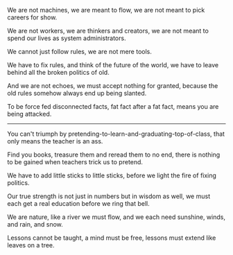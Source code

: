 We are not machines, we are meant to flow,
we are not meant to pick careers for show.

We are not workers, we are thinkers and creators,
we are not meant to spend our lives as system administrators.

We cannot just follow rules,
we are not mere tools.

We have to fix rules, and think of the future of the world,
we have to leave behind all the broken politics of old.

And we are not echoes, we must accept nothing for granted,
because the old rules somehow always end up being slanted.

To be force fed disconnected facts, fat fact after a fat fact,
means you are being attacked.

---

You can't triumph by pretending-to-learn-and-graduating-top-of-class,
that only means the teacher is an ass.

Find you books, treasure them and reread them to no end,
there is nothing to be gained when teachers trick us to pretend.

We have to add little sticks to little sticks,
before we light the fire of fixing politics.

Our true strength is not just in numbers but in wisdom as well,
we must each get a real education before we ring that bell.

We are nature, like a river we must flow,
and we each need sunshine, winds, and rain, and snow.

Lessons cannot be taught, a mind must be free,
lessons must extend like leaves on a tree.
